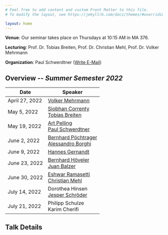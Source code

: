 ```yaml
---
# Feel free to add content and custom Front Matter to this file.
# To modify the layout, see https://jekyllrb.com/docs/themes/#overriding-theme-defaults

layout: home
---
```


**Venue**: Our seminar takes place on Thursdays at 10:15 AM in MA 376.

**Lecturing**: Prof. Dr. Tobias Breiten, Prof. Dr. Christian Mehl, Prof. Dr. Volker Mehrmann

**Organization**: Paul Schwerdtner ([Write E-Mail](mailto:schwerdt@math.tu-berlin.de))



## Overview -- *Summer Semester 2022*

| Date           | Speaker                                                |
|----------------|--------------------------------------------------------|
| April 27, 2022 | [Volker Mehrmann](#1)                                  |
| May  5, 2022   | [Siobhan Correnty](#2)  <BR> [Tobias Breiten](#3)      |
| May 19, 2022   | [Art Pelling](#4)  <BR> [Paul Schwerdtner](#5)         |
| June 2, 2022   | [Bernhard Pöchtrager](#6) <BR> [Alessandro Borghi](#7) |
| June 9, 2022   | [Hannes Gernandt](#8)                                  |
| June 23, 2022  | [Bernhard Höveler](#9) <BR> [Juan Balzer](#10)         |
| June 30, 2022  | [Eshwar Ramasetti](#11) <BR> [Christian Mehl](#12)     |
| July 14, 2022  | Dorothea Hinsen <BR> [Jesper Schröder](#14)            |
| July 21, 2022  | Philipp Schulze <BR> Karim Cherifi                     |

## Talk Details
